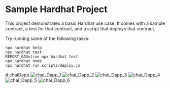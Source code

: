 # Sample Hardhat Project

This project demonstrates a basic Hardhat use case. It comes with a sample contract, a test for that contract, and a script that deploys that contract.

Try running some of the following tasks:

```shell
npx hardhat help
npx hardhat test
REPORT_GAS=true npx hardhat test
npx hardhat node
npx hardhat run scripts/deploy.js
```
#   c h a i D a p p 
 
![chai_Dapp_1](https://github.com/HusainMithai/ChaiDapp_using_blockchain/assets/138107324/c8336917-cea0-465c-be72-e63e1e28304f) 
![chai_Dapp_2](https://github.com/HusainMithai/ChaiDapp_using_blockchain/assets/138107324/868573a4-8798-4861-98e9-155d5fbf900d)
![chai_Dapp_3](https://github.com/HusainMithai/ChaiDapp_using_blockchain/assets/138107324/98ca1ef4-24a4-47df-9eaf-632813dbd146)
![chai_Dapp_4](https://github.com/HusainMithai/ChaiDapp_using_blockchain/assets/138107324/33a15fa7-7315-4a77-a4f0-7d85896f36c6)
![chai_Dapp_5](https://github.com/HusainMithai/ChaiDapp_using_blockchain/assets/138107324/947355fa-6ead-4110-9852-7b90f17d045e)
![chai_Dapp_6](https://github.com/HusainMithai/ChaiDapp_using_blockchain/assets/138107324/f0caf68c-b244-4b0e-9bfc-20cc6a208cb1)
